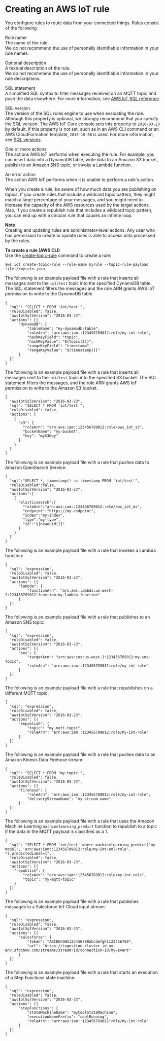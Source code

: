 # Creating an AWS IoT rule<a name="iot-create-rule"></a>

You configure rules to route data from your connected things\. Rules consist of the following:

Rule name  
The name of the rule\.  
We do not recommend the use of personally identifiable information in your rule names\.

Optional description  
A textual description of the rule\.  
We do not recommend the use of personally identifiable information in your rule descriptions\.

SQL statement  
A simplified SQL syntax to filter messages received on an MQTT topic and push the data elsewhere\. For more information, see [AWS IoT SQL reference](iot-sql-reference.md)\.

SQL version  
The version of the SQL rules engine to use when evaluating the rule\. Although this property is optional, we strongly recommend that you specify the SQL version\. The AWS IoT Core console sets this property to `2016-03-23` by default\. If this property is not set, such as in an AWS CLI command or an AWS CloudFormation template, `2015-10-08` is used\. For more information, see [SQL versions](iot-rule-sql-version.md)\.

One or more actions  
The actions AWS IoT performs when executing the rule\. For example, you can insert data into a DynamoDB table, write data to an Amazon S3 bucket, publish to an Amazon SNS topic, or invoke a Lambda function\.

An error action  
The action AWS IoT performs when it is unable to perform a rule's action\.

When you create a rule, be aware of how much data you are publishing on topics\. If you create rules that include a wildcard topic pattern, they might match a large percentage of your messages, and you might need to increase the capacity of the AWS resources used by the target actions\. Also, if you create a republish rule that includes a wildcard topic pattern, you can end up with a circular rule that causes an infinite loop\.

**Note**  
Creating and updating rules are administrator\-level actions\. Any user who has permission to create or update rules is able to access data processed by the rules\.

**To create a rule \(AWS CLI\)**  
Use the [create\-topic\-rule](https://docs.aws.amazon.com/cli/latest/reference/iot/create-topic-rule.html) command to create a rule:

```
aws iot create-topic-rule --rule-name myrule --topic-rule-payload file://myrule.json
```

The following is an example payload file with a rule that inserts all messages sent to the `iot/test` topic into the specified DynamoDB table\. The SQL statement filters the messages and the role ARN grants AWS IoT permission to write to the DynamoDB table\.

```
{
  "sql": "SELECT * FROM 'iot/test'",
  "ruleDisabled": false,
  "awsIotSqlVersion": "2016-03-23",
  "actions": [{
      "dynamoDB": {
          "tableName": "my-dynamodb-table",
          "roleArn": "arn:aws:iam::123456789012:role/my-iot-role",
          "hashKeyField": "topic",
          "hashKeyValue": "${topic(2)}",
          "rangeKeyField": "timestamp",
          "rangeKeyValue": "${timestamp()}"
      }
  }]
}
```

The following is an example payload file with a rule that inserts all messages sent to the `iot/test` topic into the specified S3 bucket\. The SQL statement filters the messages, and the role ARN grants AWS IoT permission to write to the Amazon S3 bucket\.

```
{
  "awsIotSqlVersion": "2016-03-23",
  "sql": "SELECT * FROM 'iot/test'",
  "ruleDisabled": false,
  "actions": [
    {
      "s3": {
        "roleArn": "arn:aws:iam::123456789012:role/aws_iot_s3",
        "bucketName": "my-bucket",
        "key": "myS3Key"
      }
    }
  ]
}
```

The following is an example payload file with a rule that pushes data to Amazon OpenSearch Service:

```
{
  "sql":"SELECT *, timestamp() as timestamp FROM 'iot/test'",
  "ruleDisabled":false,
  "awsIotSqlVersion": "2016-03-23",
  "actions":[
    {
      "elasticsearch":{
        "roleArn":"arn:aws:iam::123456789012:role/aws_iot_es",
        "endpoint":"https://my-endpoint",
        "index":"my-index",
        "type":"my-type",
        "id":"${newuuid()}"
      }
    }
  ]
}
```

The following is an example payload file with a rule that invokes a Lambda function:

```
{
  "sql": "expression",
  "ruleDisabled": false,
  "awsIotSqlVersion": "2016-03-23",
  "actions": [{
      "lambda": {
          "functionArn": "arn:aws:lambda:us-west-2:123456789012:function:my-lambda-function"
      }
  }]
}
```

The following is an example payload file with a rule that publishes to an Amazon SNS topic:

```
{
  "sql": "expression",
  "ruleDisabled": false,
  "awsIotSqlVersion": "2016-03-23",
  "actions": [{
      "sns": {
          "targetArn": "arn:aws:sns:us-west-2:123456789012:my-sns-topic",
          "roleArn": "arn:aws:iam::123456789012:role/my-iot-role"
      }
  }]
}
```

The following is an example payload file with a rule that republishes on a different MQTT topic:

```
{
  "sql": "expression",
  "ruleDisabled": false,
  "awsIotSqlVersion": "2016-03-23",
  "actions": [{
      "republish": {
          "topic": "my-mqtt-topic",
          "roleArn": "arn:aws:iam::123456789012:role/my-iot-role"
      }
  }]
}
```

The following is an example payload file with a rule that pushes data to an Amazon Kinesis Data Firehose stream:

```
{
  "sql": "SELECT * FROM 'my-topic'",
  "ruleDisabled": false,
  "awsIotSqlVersion": "2016-03-23",
  "actions": [{
      "firehose": {
          "roleArn": "arn:aws:iam::123456789012:role/my-iot-role",
          "deliveryStreamName": "my-stream-name"
      }
  }]
}
```

The following is an example payload file with a rule that uses the Amazon Machine Learning `machinelearning_predict` function to republish to a topic if the data in the MQTT payload is classified as a 1\.

```
{
  "sql": "SELECT * FROM 'iot/test' where machinelearning_predict('my-model', 'arn:aws:iam::123456789012:role/my-iot-aml-role', *).predictedLabel=1",
  "ruleDisabled": false,
  "awsIotSqlVersion": "2016-03-23",
  "actions": [{
    "republish": {
        "roleArn": "arn:aws:iam::123456789012:role/my-iot-role",
        "topic": "my-mqtt-topic"
    }
  }]
}
```

The following is an example payload file with a rule that publishes messages to a Salesforce IoT Cloud input stream\.

```
{
  "sql": "expression",
  "ruleDisabled": false,
  "awsIotSqlVersion": "2016-03-23",
  "actions": [{
      "salesforce": {
          "token": "ABCDEFGHI123456789abcdefghi123456789",
          "url": "https://ingestion-cluster-id.my-env.sfdcnow.com/streams/stream-id/connection-id/my-event"
      }
  }]
}
```

The following is an example payload file with a rule that starts an execution of a Step Functions state machine\.

```
{
  "sql": "expression",
  "ruleDisabled": false,
  "awsIotSqlVersion": "2016-03-23",
  "actions": [{
      "stepFunctions": {
          "stateMachineName": "myCoolStateMachine",
          "executionNamePrefix": "coolRunning",
          "roleArn": "arn:aws:iam::123456789012:role/my-iot-role"
      }
  }]
}
```
